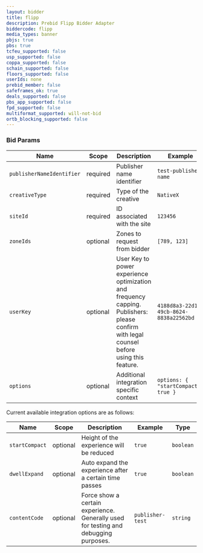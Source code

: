 ```yaml
---
layout: bidder
title: flipp
description: Prebid Flipp Bidder Adapter
biddercode: flipp
media_types: banner
pbjs: true
pbs: true
tcfeu_supported: false
usp_supported: false
coppa_supported: false
schain_supported: false
floors_supported: false
userIds: none
prebid_member: false
safeframes_ok: true
deals_supported: false
pbs_app_supported: false
fpd_supported: false
multiformat_supported: will-not-bid
ortb_blocking_supported: false
---
```


### Bid Params


| Name          | Scope    | Description  | Example   | Type     |
|---------------|----------|--------------|-----------|----------|
| `publisherNameIdentifier`      | required | Publisher name identifier | `test-publisher-name` | `string` |
| `creativeType` | required | Type of the creative | `NativeX` | `NativeX\|DTX` |
| `siteId` | required | ID associated with the site | `123456` | `integer` |
| `zoneIds` | optional | Zones to request from bidder | `[789, 123]` | `array[integer]` |
| `userKey` | optional | User Key to power experience optimization and frequency capping. Publishers: please confirm with legal counsel before using this feature. | `4188d8a3-22d1-49cb-8624-8838a22562bd` | `uuidv4` |
| `options` | optional | Additional integration specific context | `options: {   "startCompact": true }` | `map[string]interface{}` |

Current available integration options are as follows:


| Name          | Scope    | Description  | Example   | Type     |
|---------------|----------|--------------|-----------|----------|
| `startCompact`      | optional | Height of the experience will be reduced | `true` | `boolean` |
| `dwellExpand`      | optional | Auto expand the experience after a certain time passes | `true` | `boolean` |
| `contentCode`      | optional | Force show a certain experience. Generally used for testing and debugging purposes. | `publisher-test` | `string` |

